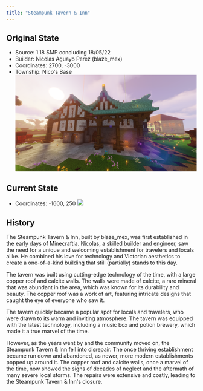 ```yaml
---
title: "Steampunk Tavern & Inn"
---
```


## Original State
-  Source: 1.18 SMP concluding 18/05/22
-  Builder: Nicolas Aguayo Perez (blaze_mex)
-  Coordinates: 2700, -3000
-  Township: Nico's Base
![](BNB-Survival/images/nico_house_og.png)
## Current State
-  Coordinates: -1600, 250
![](BNB-Survival/images/nico_house_current.png)
## History
The Steampunk Tavern & Inn, built by blaze_mex, was first established in the early days of Minecraftia. Nicolas, a skilled builder and engineer, saw the need for a unique and welcoming establishment for travelers and locals alike. He combined his love for technology and Victorian aesthetics to create a one-of-a-kind building that still (partially) stands to this day.

The tavern was built using cutting-edge technology of the time, with a large copper roof and calcite walls. The walls were made of calcite, a rare mineral that was abundant in the area, which was known for its durability and beauty. The copper roof was a work of art, featuring intricate designs that caught the eye of everyone who saw it.

The tavern quickly became a popular spot for locals and travelers, who were drawn to its warm and inviting atmosphere. The tavern was equipped with the latest technology, including a music box and potion brewery, which made it a true marvel of the time.

However, as the years went by and the community moved on, the Steampunk Tavern & Inn fell into disrepair. The once thriving establishment became run down and abandoned, as newer, more modern establishments popped up around it. The copper roof and calcite walls, once a marvel of the time, now showed the signs of decades of neglect and the aftermath of many severe local storms. The repairs were extensive and costly, leading to the Steampunk Tavern & Inn's closure.